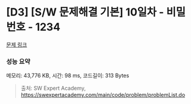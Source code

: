 # [D3] [S/W 문제해결 기본] 10일차 - 비밀번호 - 1234 

[문제 링크](https://swexpertacademy.com/main/code/problem/problemDetail.do?contestProbId=AV14_DEKAJcCFAYD) 

### 성능 요약

메모리: 43,776 KB, 시간: 98 ms, 코드길이: 313 Bytes



> 출처: SW Expert Academy, https://swexpertacademy.com/main/code/problem/problemList.do